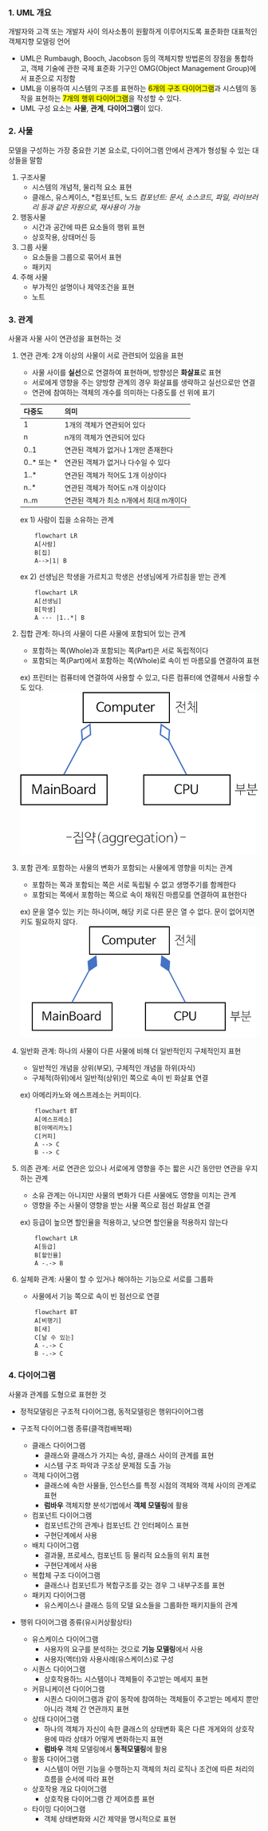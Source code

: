 ### 1. UML 개요
개발자와 고객 또는 개발자 사이 의사소통이 원활하게 이루어지도록 표준화한 대표적인 객체지향 모델링 언어
- UML은 Rumbaugh, Booch, Jacobson 등의 객체지향 방법론의 장점을 통합하고, 객체 기술에 관한 국제 표준화 기구인 OMG(Object Management Group)에서 표준으로 지정함
- UML을 이용하여 시스템의 구조를 표현하는 <span style="background-color:yellow">6개의 구조 다이어그램</span>과 시스템의 동작을 표현하는 <span style="background-color:yellow">7개의 행위 다이어그램</span>을 작성할 수 있다.
- UML 구성 요소는 **사물**, **관계**, **다이어그램**이 있다.

### 2. 사물
모델을 구성하는 가장 중요한 기본 요소로, 다이어그램 안에서 관계가 형성될 수 있는 대상들을 말함
1) 구조사물
    - 시스템의 개념적, 물리적 요소 표현
    - 클래스, 유스케이스, *컴포넌트, 노드
    *컴포넌트: 문서, 소스코드, 파일, 라이브러리 등과 같은 자원으로, 재사용이 가능*
2) 행동사물
    - 시간과 공간에 따른 요소들의 행위 표현
    - 상호작용, 상태머신 등
3) 그룹 사물
    - 요소들을 그룹으로 묶어서 표현
    - 패키지
4) 주해 사물
    - 부가적인 설명이나 제약조건을 표현
    - 노트

### 3. 관계
사물과 사물 사이 연관성을 표현하는 것
1) 연관 관계: 2개 이상의 사물이 서로 관련되어 있음을 표현
    - 사물 사이를 **실선**으로 연결하여 표현하며, 방향성은 **화살표**로 표현
    - 서로에게 영향을 주는 양방향 관계의 경우 화살표를 생략하고 실선으로만 연결
    - 연관에 참여하는 객체의 개수를 의미하는 다중도를 선 위에 표기
    
    |다중도|의미|
    |---|---|
    |1|1개의 객체가 연관되어 있다|
    |n|n개의 객체가 연관되어 있다|
    |0..1|연관된 객체가 없거나 1개만 존재한다|
    |0..* 또는 *|연관된 객체가 없거나 다수일 수 있다|
    |1..*|연관된 객체가 적어도 1개 이상이다|
    |n..*|연관된 객체가 적어도 n개 이상이다|
    |n..m|연관된 객체가 최소 n개에서 최대 m개이다|
    
    ex 1) 사람이 집을 소유하는 관계
    ```mermaid
        flowchart LR
        A[사람]
        B[집]
        A-->|1| B
    ```
    ex 2) 선생님은 학생을 가르치고 학생은 선생님에게 가르침을 받는 관계
    ```mermaid
        flowchart LR
        A[선생님]
        B[학생]
        A --- |1..*| B
    ```

2) 집합 관계: 하나의 사물이 다른 사물에 포함되어 있는 관계
    - 포함하는 쪽(Whole)과 포함되는 쪽(Part)은 서로 독립적이다
    - 포함되는 쪽(Part)에서 포함하는 쪽(Whole)로 속이 빈 마름모를 연결하여 표현

    ex) 프린터는 컴퓨터에 연결하여 사용할 수 있고, 다른 컴퓨터에 연결해서 사용할 수도 있다.
    ![alt text](set-uml-example1.png)

3) 포함 관계: 포함하는 사물의 변화가 포함되는 사물에게 영향을 미치는 관계
    - 포함하는 쪽과 포함되는 쪽은 서로 독립될 수 없고 생명주기를 함께한다
    - 포함되는 쪽에서 포함하는 쪽으로 속이 채워진 마름모를 연결하여 표현한다

    ex) 문을 열수 있는 키는 하나이며, 해당 키로 다른 문은 열 수 없다. 문이 없어지면 키도 필요하지 않다.
    ![alt text](set-uml-example2.png)

4) 일반화 관계: 하나의 사물이 다른 사물에 비해 더 일반적인지 구체적인지 표현
    - 일반적인 개념을 상위(부모), 구체적인 개념을 하위(자식)
    - 구체적(하위)에서 일반적(상위)인 쪽으로 속이 빈 화살표 연결

    ex) 아메리카노와 에스프레소는 커피이다.
    ```mermaid
        flowchart BT
        A[에스프레소]
        B[아메리카노]
        C[커피]
        A --> C
        B --> C
    ```

5) 의존 관계: 서로 연관은 있으나 서로에게 영향을 주는 짧은 시간 동안만 연관을 우지하는 관계
    - 소유 관계는 아니지만 사물의 변화가 다른 사물에도 영향을 미치는 관계
    - 영향을 주는 사물이 영향을 받는 사물 쪽으로 점선 화살표 연결

    ex) 등급이 높으면 할인율을 적용하고, 낮으면 할인율을 적용하지 않는다
    ```mermaid
        flowchart LR
        A[등급]
        B[할인율]
        A -.-> B
    ```

6) 실체화 관계: 사물이 할 수 있거나 해야하는 기능으로 서로를 그룹화
    - 사물에서 기능 쪽으로 속이 빈 점선으로 연결
    ```mermaid
        flowchart BT
        A[비행기]
        B[새]
        C[날 수 있는]
        A -.-> C
        B -.-> C
    ```

### 4. 다이어그램
사물과 관계를 도형으로 표현한 것
- 정적모델링은 구조적 다이어그램, 동적모델링은 행위다이어그램
- 구조적 다이어그램 종류(클객컴배복패)
    - 클래스 다이어그램
        - 클래스와 클래스가 가지는 속성, 클래스 사이의 관계를 표현
        - 시스템 구조 파악과 구조상 문제점 도출 가능
    - 객체 다이어그램
        - 클래스에 속한 사물들, 인스턴스를 특정 시점의 객체와 객체 사이의 관계로 표현
        - **럼바우** 객체지향 분석기법에서 **객체 모델링**에 활용
    - 컴포넌트 다이어그램
        - 컴포넌트간의 관계나 컴포넌트 간 인터페이스 표현
        - 구현단계에서 사용
    - 배치 다이어그램
        - 결과물, 프로세스, 컴포넌트 등 물리적 요소들의 위치 표현
        - 구현단계에서 사용
    - 복합체 구조 다이어그램
        - 클래스나 컴포넌트가 복합구조를 갖는 경우 그 내부구조를 표현
    - 패키지 다이어그램
        - 유스케이스나 클래스 등의 모델 요소들을 그룹화한 패키지들의 관계

- 행위 다이어그램 종류(유시커상활상타)
    - 유스케이스 다이어그램
        - 사용자의 요구를 분석하는 것으로 **기능 모델링**에서 사용
        - 사용자(액터)와 사용사례(유스케이스)로 구성
    - 시퀀스 다이어그램
        - 상호작용하느 시스템이나 객체들이 주고받는 메세지 표현
    - 커뮤니케이션 다이어그램
        - 시퀀스 다이어그램과 같이 동작에 참여하는 객체들이 주고받는 메세지 뿐만 아니라 객체 간 연관까지 표현
    - 상태 다이어그램
        - 하나의 객체가 자신이 속한 클래스의 상태변화 혹은 다른 개게와의 상호작용에 따라 상태가 어떻게 변화하는지 표현
        - **럼바우** 객체 모델링에서 **동적모델링**에 활용
    - 활동 다이어그램
        - 시스템이 어떤 기능을 수행하는지 객체의 처리 로직나 조건에 따른 처리의 흐름을 순서에 따라 표현
    - 상호작용 개요 다이어그램
        - 상호작용 다이어그램 간 제어흐름 표현
    - 타이밍 다이어그램
        - 객체 상태변화와 시간 제약을 명시적으로 표현